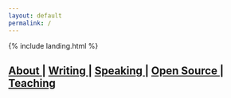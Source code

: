 ```yaml
---
layout: default
permalink: /
---
```


{% include landing.html %}

<div class='landing-nav markdown-body row justify-content-center align-items-center p-4'>

<h2> <a href='/about'> About </a> | <a href='/writing'> Writing </a> | <a href='/speaking'> Speaking </a>  | <a href='/open_source'> Open Source </a> | <a href='/teaching'> Teaching </a>   </h2>

</div>

